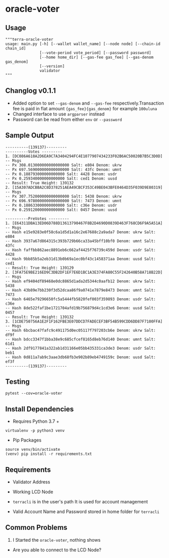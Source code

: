 # oracle-voter

## Usage

```
"""terra-oracle-voter
usage: main.py [-h] [--wallet wallet_name] [--node node] [--chain-id chain_id]
               [--vote-period vote_period] [--password password]
               [--home home_dir] [--gas-fee gas_fee] [--gas-denom gas_denom]
               [--version]
               validator
"""
```

## Changlog v0.1.1
- Added option to set `--gas-denom` and `--gas-fee` respectively.Transaction fee is paid in flat amount `{gas_fee}{gas_denom}` for example `100uluna`
- Changed interface to use `argparser` instead
- Password can be read from either `env` or `--password`

## Sample Output

```
----------(139137)---------
----------Votes ---------
1. [DC086A618A2D6EA9C7A3404294FC4E1077907434233F02B6AC50020B7B5C3D0D]
-- Msgs
-- Px 308.013000000000000000 Salt: e804 Denom: ukrw 
-- Px 697.569000000000000000 Salt: 43fc Denom: umnt 
-- Px 0.188793000000000000 Salt: 4428 Denom: usdr 
-- Px 0.259340000000000000 Salt: ced1 Denom: uusd 
-- Result: True Height: 139132
2. [15A307ADCBBA2C8D378251AEA49CBCF353C49BE043BFE0464D35F039D9E80319]
-- Msgs
-- Px 307.752000000000000000 Salt: 5438 Denom: ukrw 
-- Px 696.978000000000000000 Salt: 7473 Denom: umnt 
-- Px 0.188633000000000000 Salt: c36e Denom: usdr 
-- Px 0.259120000000000000 Salt: 0457 Denom: uusd 

----------PreVotes ---------
1. [E64311DBA13ED06D788D13613790467F8B2D4690D0839D463F768CD6F9A5A51A]
-- Msgs
-- Hash e15e9283e0f58c6a1d5d1a16c2e67688c2a9ada7 Denom: ukrw Salt: e804
-- Hash 3937a67d864315c393b729b66ca33a45bff10bf0 Denom: umnt Salt: 43fc
-- Hash faffbb862aec8891eb6c662af4425f76739c459d Denom: usdr Salt: 4428
-- Hash 9bb85b5a2eb31d13b0b69a1ec0bf43c1458371aa Denom: uusd Salt: ced1
-- Result: True Height: 139129
2. [3FA75E9BE216ED9C3DB2DF1EF7E6D1BC1A3E374FA80C55F242640B58A718B22D]
-- Msgs
-- Hash ef9404df89468e0dc8865d1ada2d5344c0aafb12 Denom: ukrw Salt: 5438
-- Hash 43b89e7bb230f3d52dcaa86f9a0741e7879e8473 Denom: umnt Salt: 7473
-- Hash 6465e79296650fc5a5444fb5820fef003f359893 Denom: usdr Salt: c36e
-- Hash 8de522faf1be1721704afd19b756879d4c1cd3e6 Denom: uusd Salt: 0457
-- Result: True Height: 139132
3. [1CDE750756A1E2F1F162FBE3E07DDCD7FADECEF3BF54B599CDD6DD87F7100FFA]
-- Msgs
-- Hash 6bcbac47fafc9c491175d0ec05117f797203cb6e Denom: ukrw Salt: df9f
-- Hash bdcc3347f1bba38e9c685cfcef8165d8eb76d140 Denom: umnt Salt: 61d1
-- Hash 2df9177841a322ab1d31166e05bb435331ca3de3 Denom: usdr Salt: beb1
-- Hash 0d811a7ab9c3aae3db68fb3e902b89eb4749159c Denom: uusd Salt: ef3f
----------(139137)---------

```

## Testing

```
pytest --cov=oracle-voter

```

## Install Dependencies

- Requires Python 3.7 +
```
virtualenv -p python3 venv
```
- Pip Packages

```
source venv/bin/activate
(venv) pip install -r requirements.txt
```

## Requirements
- Validator Address
- Working LCD Node 
- `terracli` is in the user's path
   It is used for account management

- Valid Account Name and Password stored in home folder for `terracli`


## Common Problems

1. I Started the `oracle-voter`, nothing shows
- Are you able to connect to the LCD Node?
